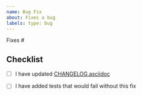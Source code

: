 ```yaml
---
name: Bug Fix
about: Fixes a bug
labels: type: bug
---
```

<!-- Add the issue(s) this PR fixes, for example Fixes #123 -->
Fixes #

## Checklist
<!-- _(Mandatory)_
List here all the items you have verified BEFORE sending this PR. Please DO NOT remove any item, striking through those that do not apply. (Just in case, strikethrough uses two tildes. ~~Scratch this.~~)
-->
- [ ] I have updated [CHANGELOG.asciidoc](CHANGELOG.asciidoc)
- [ ] I have added tests that would fail without this fix

